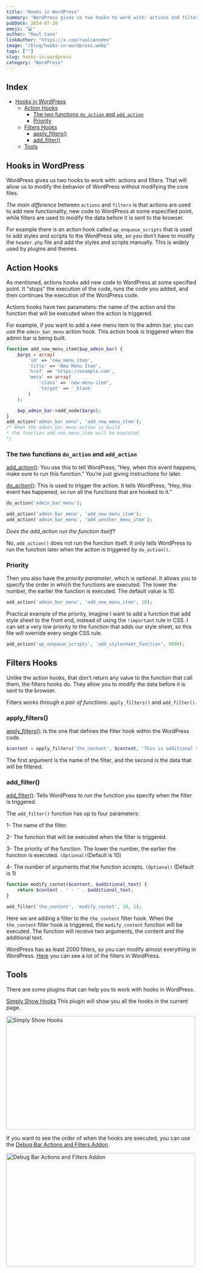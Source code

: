 ```yaml
---
title: "Hooks in WordPress"
summary: "WordPress gives us two hooks to work with: actions and filters. They are used to modify the behavior of WordPress without modifying the core files."
pubDate: 2024-07-20
emoji: "💻"
author: "Raul Cano"
linkAuthor: "https://x.com/raulcanodev"
image: "/blog/hooks-in-wordpress.webp"
tags: [""]
slug: hooks-in-wordpress
category: "WordPress"
---
```


## Index

- [Hooks in WordPress](#hooks-in-wordpress)
  - [Action Hooks](#action-hooks)
    - [The two functions `do_action` and `add_action`](#the-two-functions-do_action-and-add_action)
    - [Priority](#priority)
  - [Filters Hooks](#filters-hooks)
    - [apply_filters()](#apply_filters)
    - [add_filter()](#add_filter)
  - [Tools](#tools)

## Hooks in WordPress

WordPress gives us two hooks to work with: actions and filters. That will allow us to modify the behavior of WordPress without modifying the core files.

*The main difference* between `actions` and `filters` is that actions are used to add new functionality, new code to WordPress at some especified point, while filters are used to modify the data before it is sent to the browser.

For example there is an action hook called `wp_enqueue_scripts` that is used to add styles and scripts to the WordPress site, so you don't have to modify the `header.php` file and add the styles and scripts manually. This is widely used by plugins and themes.


## Action Hooks

As mentioned, actions hooks add new code to WordPress at some specified point. It "stops" the execution of the code, runs the code you added, and then continues the execution of the WordPress code.

Actions hooks have two parameters: the name of the action and the function that will be executed when the action is triggered.

For example, if you want to add a new menu item to the admin bar, you can use the `admin_bar_menu` action hook. This action hook is triggered when the admin bar is being built.

```php
function add_new_menu_item($wp_admin_bar) {
    $args = array(
        'id' => 'new_menu_item',
        'title' => 'New Menu Item',
        'href' => 'https://example.com',
        'meta' => array(
            'class' => 'new-menu-item',
            'target' => '_blank'
        )
    );

    $wp_admin_bar->add_node($args);
}
add_action('admin_bar_menu', 'add_new_menu_item');
/* When the admin_bar_menu action is build
* the function add_new_menu_item will be executed
*/
```

### The two functions `do_action` and `add_action`

[add_action()](https://developer.wordpress.org/reference/functions/add_action/):  You use this to tell WordPress, “Hey, when this event happens, make sure to run this function.” You’re just giving instructions for later.

[do_action()](https://developer.wordpress.org/reference/functions/do_action/): This is used to trigger the action. It tells WordPress, “Hey, this event has happened, so run all the functions that are hooked to it.”

```php
do_action('admin_bar_menu');
```

```php
add_action('admin_bar_menu', 'add_new_menu_item');
add_action('admin_bar_menu', 'add_another_menu_item');
```


*Does the add_action run the function itself?*

No, `add_action()` does not run the function itself. It only tells WordPress to run the function later when the action is triggered by `do_action()`.



### Priority

Then you also have the *priority parameter*, which is optional. It allows you to specify the order in which the functions are executed. The lower the number, the earlier the function is executed. The default value is 10.

```php
add_action('admin_bar_menu', 'add_new_menu_item', 10);
```

Practical example of the priority, imagine I want to add a function that add style sheet to the front end, instead of using the `!important` rule in CSS. I can set a very low priority to the function that adds our style sheet, so this file will override every single CSS rule.

```php
add_action('wp_enqueue_scripts', 'add_stylesheet_function', 9999);
```


## Filters Hooks

Unlike the action hooks, that don't return any value to the function that call them, the filters hooks do. They allow you to modify the data before it is sent to the browser.

Filters *works through a pair of functions*: `apply_filters()` and `add_filter()`.

### apply_filters()
[apply_filters()](https://developer.wordpress.org/reference/functions/apply_filters/): Is the one that defines the filter hook within the WordPress code.

```php
$content = apply_filters('the_content', $content, 'This is additional text');
```

The first argument is the name of the filter, and the second is the data that will be filtered.

### add_filter()
[add_filter()](https://developer.wordpress.org/reference/functions/add_filter/): Tells WordPress to run the function you specify when the filter is triggered.


The `add_filter()` function has up to four parameters:

1- The name of the filter.

2- The function that will be executed when the filter is triggered.

3- The priority of the function. The lower the number, the earlier the function is executed. `(Optional)`(Default is 10)

4- The number of arguments that the function accepts. `(Optional)` (Default is 1)


```php
function modify_contet($content, $additional_text) {
    return $content . ' - ' . $additional_text;
}

add_filter('the_content', 'modify_contet', 10, 2);
```

Here we are adding a filter to the `the_content` filter hook. When the `the_content` filter hook is triggered, the `modify_content` function will be executed. The function will receive two arguments, the content and the additional text.

WordPress has as least 2000 filters, so you can modify almost everything in WordPress. [Here](https://developer.wordpress.org/apis/hooks/filter-reference/) you can see a lot of the filters in WordPress.

## Tools

There are some plugins that can help you to work with hooks in WordPress.

[Simply Show Hooks](https://wordpress.org/plugins/simply-show-hooks/) This plugin will show you all the hooks in the current page.

<img src="https://i.pinimg.com/originals/94/fe/cf/94fecfe4d68614636eeb4e21af0f68b4.png" alt="Simply Show Hooks" width="500" height="300" >
<br>

If you want to see the order of when the hooks are executed, you can use the [Debug Bar Actions and Filters Addon](https://wordpress.com/plugins/debug-bar-actions-and-filters-addon).

<img src="https://ps.w.org/debug-bar-actions-and-filters-addon/assets/banner-772x250.png?rev=1322500" alt="Debug Bar Actions and Filters Addon" width="500" height="300" >